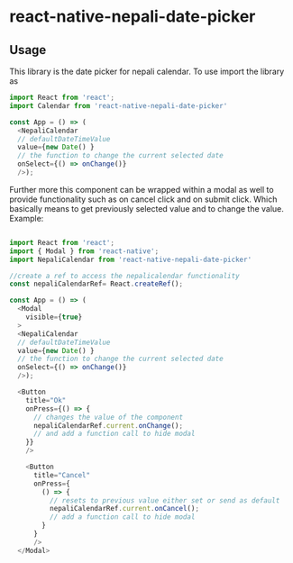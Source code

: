 # react-native-nepali-date-picker

## Usage
This library is the date picker for nepali calendar. To use import the library as

```javascript
import React from 'react';
import Calendar from 'react-native-nepali-date-picker'

const App = () => (
  <NepaliCalendar
  // defaultDateTimeValue
  value={new Date() }
  // the function to change the current selected date
  onSelect={() => onChange()}
  />);

```

Further more this component can be wrapped within a modal as well to provide functionality such as on cancel click and on submit click. Which basically means to get previously selected value and to change the value. Example:

```javascript

import React from 'react';
import { Modal } from 'react-native';
import NepaliCalendar from 'react-native-nepali-date-picker'

//create a ref to access the nepalicalendar functionality
const nepaliCalendarRef= React.createRef();

const App = () => (
  <Modal
    visible={true}
  >
  <NepaliCalendar
  // defaultDateTimeValue
  value={new Date() }
  // the function to change the current selected date
  onSelect={() => onChange()}
  />);

  <Button
    title="Ok"
    onPress={() => {
      // changes the value of the component
      nepaliCalendarRef.current.onChange();
      // and add a function call to hide modal
    }}
    />

    <Button
      title="Cancel"
      onPress={
        () => {
          // resets to previous value either set or send as default
          nepaliCalendarRef.current.onCancel();
          // add a function call to hide modal
        }
      }
      />
  </Modal>
 ```